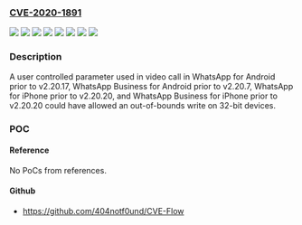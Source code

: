 ### [CVE-2020-1891](https://cve.mitre.org/cgi-bin/cvename.cgi?name=CVE-2020-1891)
![](https://img.shields.io/static/v1?label=Product&message=WhatsApp%20Android&color=blue)
![](https://img.shields.io/static/v1?label=Product&message=WhatsApp%20Business%20for%20Android&color=blue)
![](https://img.shields.io/static/v1?label=Product&message=WhatsApp%20Business%20for%20iPhone&color=blue)
![](https://img.shields.io/static/v1?label=Product&message=WhatsApp%20iPhone&color=blue)
![](https://img.shields.io/static/v1?label=Version&message=!%3D%3E%202.20.17%20&color=brighgreen)
![](https://img.shields.io/static/v1?label=Version&message=!%3D%3E%202.20.20%20&color=brighgreen)
![](https://img.shields.io/static/v1?label=Version&message=!%3D%3E%202.20.7%20&color=brighgreen)
![](https://img.shields.io/static/v1?label=Vulnerability&message=Out-of-bounds%20Write%20(CWE-787)&color=brighgreen)

### Description

A user controlled parameter used in video call in WhatsApp for Android prior to v2.20.17, WhatsApp Business for Android prior to v2.20.7, WhatsApp for iPhone prior to v2.20.20, and WhatsApp Business for iPhone prior to v2.20.20 could have allowed an out-of-bounds write on 32-bit devices.

### POC

#### Reference
No PoCs from references.

#### Github
- https://github.com/404notf0und/CVE-Flow

